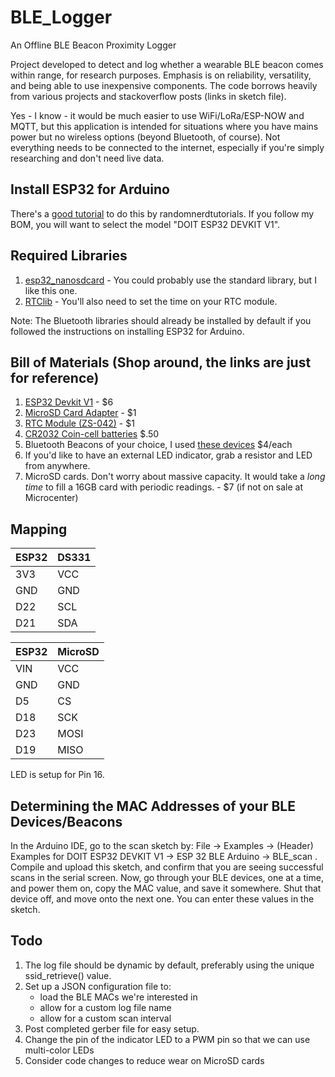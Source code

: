 # BLE_Logger
An Offline BLE Beacon Proximity Logger

Project developed to detect and log whether a wearable BLE beacon comes within range, for research purposes. Emphasis is on reliability, versatility, and being able to use inexpensive components. The code borrows heavily from various projects and stackoverflow posts (links in sketch file).  

Yes - I know - it would be much easier to use WiFi/LoRa/ESP-NOW and MQTT, but this application is intended for situations where you have mains power but no wireless options (beyond Bluetooth, of course). Not everything needs to be connected to the internet, especially if you're simply researching and don't need live data.

## Install ESP32 for Arduino
There's a <a href="https://randomnerdtutorials.com/installing-the-esp32-board-in-arduino-ide-windows-instructions/" target="_blank">good tutorial</a> to do this by randomnerdtutorials. If you follow my BOM, you will want to select the model "DOIT ESP32 DEVKIT V1".

## Required Libraries
1. <a href="https://github.com/nhatuan84/esp32-micro-sdcard" target="_blank">esp32_nanosdcard</a> - You could probably use the standard library, but I like this one.
2. <a href="https://github.com/adafruit/RTClib" target="_blank">RTClib</a> - You'll also need to set the time on your RTC module.

Note: The Bluetooth libraries should already be installed by default if you followed the instructions on installing ESP32 for Arduino.

## Bill of Materials (Shop around, the links are just for reference)
1. <a href="https://www.amazon.com/HiLetgo-ESP-WROOM-32-Development-Microcontroller-Integrated/dp/B0718T232Z" target="_blank">ESP32 Devkit V1</a> - $6
2. <a href="https://www.amazon.com/SenMod-Adapter-Reader-Module-Arduino/dp/B01JYNEX56/ref=sr_1_5?crid=2K6RLKFNAKBL2" target="_blank">MicroSD Card Adapter</a> - $1
3. <a href="https://www.amazon.com/HiLetgo-AT24C32-Arduino-Without-Battery/dp/B00LX3V7F0/ref=sr_1_3" target="_blank">RTC Module (ZS-042)</a> - $1
4. <a href="https://www.amazon.com/Energizer-2032-Battery-CR2032-Lithium/dp/B0042A9UXC/" target="_blank">CR2032 Coin-cell batteries</a> $.50
5. Bluetooth Beacons of your choice, I used <a href="https://www.aliexpress.com/item/32863939944.html?spm=a2g0s.9042311.0.0.27424c4ddpJpHT" target="_blank">these devices</a> $4/each
6. If you'd like to have an external LED indicator, grab a resistor and LED from anywhere. 
7. MicroSD cards. Don't worry about massive capacity. It would take a *long time* to fill a 16GB card with periodic readings. - $7 (if not on sale at Microcenter)

## Mapping

| ESP32 | DS331 |
|----------|----------|
| 3V3 | VCC |
| GND | GND |
| D22 | SCL |
| D21 | SDA |

| ESP32 | MicroSD |
|----------|----------|
| VIN | VCC |
| GND | GND |
| D5 | CS |
| D18 | SCK |
| D23 | MOSI |
| D19 | MISO |

LED is setup for Pin 16.

## Determining the MAC Addresses of your BLE Devices/Beacons
In the Arduino IDE, go to the scan sketch by: File -> Examples -> (Header) Examples for DOIT ESP32 DEVKIT V1 -> ESP 32 BLE Arduino -> BLE_scan . Compile and upload this sketch, and confirm that you are seeing successful scans in the serial screen. Now, go through your BLE devices, one at a time, and power them on, copy the MAC value, and save it somewhere. Shut that device off, and move onto the next one. You can enter these values in the sketch.

## Todo
1. The log file should be dynamic by default, preferably using the unique ssid_retrieve() value.
2. Set up a JSON configuration file to:
    - load the BLE MACs we're interested in
    - allow for a custom log file name
    - allow for a custom scan interval
3. Post completed gerber file for easy setup. 
4. Change the pin of the indicator LED to a PWM pin so that we can use multi-color LEDs
5. Consider code changes to reduce wear on MicroSD cards

